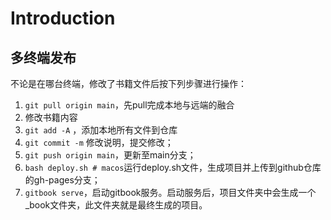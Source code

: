 # Introduction

## 多终端发布

不论是在哪台终端，修改了书籍文件后按下列步骤进行操作：
1. ```git pull origin main```，先pull完成本地与远端的融合
2. 修改书籍内容
3. ```git add -A``` ，添加本地所有文件到仓库
4. ```git commit -m``` 修改说明，提交修改；
5. ```git push origin main```，更新至main分支；
6. ```bash deploy.sh # macos```运行deploy.sh文件，生成项目并上传到github仓库的gh-pages分支；
7. ```gitbook serve```，启动gitbook服务。启动服务后，项目文件夹中会生成一个_book文件夹，此文件夹就是最终生成的项目。